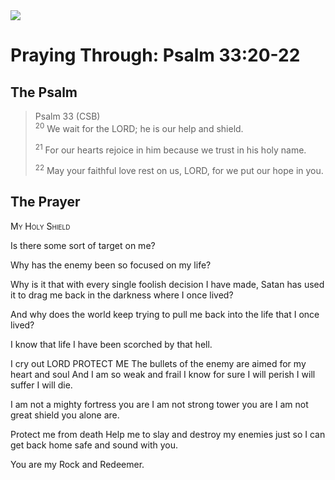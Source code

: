 <img class="intro-right" src="/images/art-paris-psalter.jpg">

# Praying Through: Psalm 33:20-22

## The Psalm

>Psalm 33 (CSB)  
><sup>20</sup> We wait for the LORD; he is our help and shield. 
>
><sup>21</sup> For our hearts rejoice in him because we trust in his holy name. 
>
><sup>22</sup> May your faithful love rest on us, LORD, for we put our hope in you.

## The Prayer

<div style="font-variant: small-caps;">
My Holy Shield
</div>


Is there some sort of target on me?

Why has the enemy been so focused on my life?

Why is it that with 
  every single foolish
  decision I have made,
  Satan has used it 
  to drag me back 
  in the darkness 
  where I once lived?

And why does the world 
  keep trying to pull me 
  back into the life
  that I once lived?

I know that life
  I have been scorched by that hell.

I cry out
  LORD PROTECT ME
  The bullets of the enemy 
  are aimed for my heart and soul
  And I am so weak and frail
  I know for sure
  I will perish
  I will suffer
  I will die.

I am not a mighty fortress
  you are
I am not strong tower
  you are
I am not great shield
  you alone are.

Protect me from death
  Help me to slay
  and destroy my enemies
  just so I can get back home
  safe and sound with you.

You are my Rock and Redeemer.
